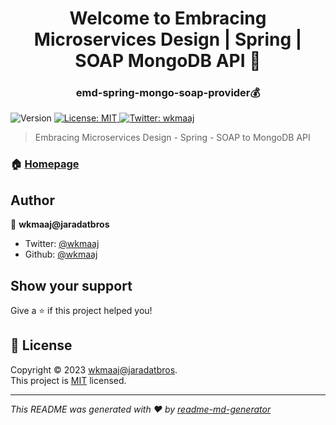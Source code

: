 <h1 align="center">Welcome to Embracing Microservices Design | Spring | SOAP MongoDB API 🤑</h1>
<h3 align="center">emd-spring-mongo-soap-provider💰</h3>
<p>
  <img alt="Version" src="https://img.shields.io/badge/version-0.0.1--SNAPSHOT-blue.svg?cacheSeconds=2592000" />
  <a href="https://raw.githubusercontent.com/wkmaaj/emd-spring-mongo-soap-provider/master/LICENSE" target="_blank">
    <img alt="License: MIT" src="https://img.shields.io/badge/License-MIT-yellow.svg" />
  </a>
  <a href="https://twitter.com/wkmaaj" target="_blank">
    <img alt="Twitter: wkmaaj" src="https://img.shields.io/twitter/follow/wkmaaj.svg?style=social" />
  </a>
</p>

> Embracing Microservices Design - Spring - SOAP to MongoDB API

### 🏠 [Homepage](https://github.com/wkmaaj/emd-spring-mongo-soap-provider)

## Author

👤 **wkmaaj@jaradatbros**

- Twitter: [@wkmaaj](https://twitter.com/wkmaaj)
- Github: [@wkmaaj](https://github.com/wkmaaj)

## Show your support

Give a ⭐️ if this project helped you!

## 📝 License

Copyright © 2023 [wkmaaj@jaradatbros](https://github.com/wkmaaj).<br />
This project is [MIT](https://raw.githubusercontent.com/wkmaaj/emd-spring-mongo-soap-provider/master/LICENSE) licensed.

---

_This README was generated with ❤️ by [readme-md-generator](https://github.com/kefranabg/readme-md-generator)_
